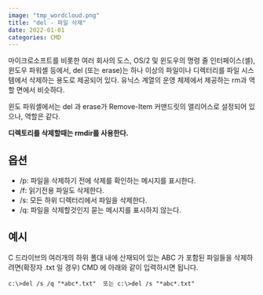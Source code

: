 ```yaml
---
image: "tmp_wordcloud.png"
title: "del - 파일 삭제"
date: 2022-01-01
categories: CMD
---
```


마이크로소프트를 비롯한 여러 회사의 도스, OS/2 및 윈도우의 명령 줄 인터페이스(셸), 윈도우 파워셸 등에서, del (또는 erase)는 하나 이상의 파일이나 디렉터리를 파일 시스템에서 삭제하는 용도로 제공되어 있다. 유닉스 계열의 운영 체제에서 제공하는 rm과 역할 면에서 비슷하다.

윈도 파워셸에서는 del 과 erase가 Remove-Item 커맨드릿의 앨리어스로 설정되어 있으나, 역할은 같다. 

**디렉토리를 삭제할때는 rmdir를 사용한다.**

## 옵션
* /p: 파일을 삭제하기 전에 삭제를 확인하는 메시지를 표시한다.
* /f: 읽기전용 파일도 삭제한다.
* /s: 모든 하위 디렉터리에서 파일을 삭제한다.
* /q: 파일을 삭제할것인지 묻는 메시지를 표시하지 않는다.

## 예시
C 드라이브의 여러개의 하위 폴대 내에 산재되어 있는 ABC 가 포함된 파일들을 삭제하려면(확장자 .txt 일 경우) CMD 에 아래와 같이 입력하시면 됩니다. 

```
c:\>del /s /q "*abc*.txt"  또는 c:\>del /s "*abc*.txt"
```

